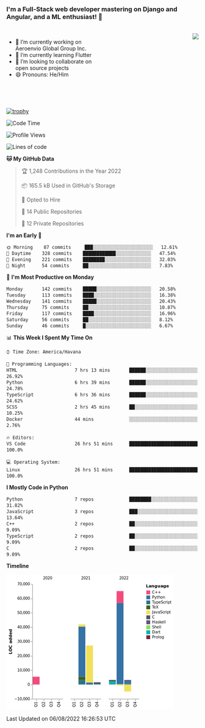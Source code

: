 ### I'm a Full-Stack web developer mastering on Django and Angular, and a ML enthusiast!  👋

<br/>

<img align="right" height="250"  src="https://media1.giphy.com/media/qgQUggAC3Pfv687qPC/giphy.gif?cid=ecf05e470ttfxgsj072btembitu1zn4ti3t3cdyg4jo5b3by&rid=giphy.gif&ct=g" />

 <div style="width:50%">
    <ul>
      <li>🔭 I’m currently working on Aeroenvio Global Group Inc.</li>
      <li>🌱 I’m currently learning Flutter</li>
      <li>👯 I’m looking to collaborate on open source projects</li>
      <li>😄 Pronouns: He/Him</li>
<!--       <li>⚡ Fun fact: I started my first professional project for a company as web dev without knowing any JS </li> -->
    </ul>
  </div>
  
<br/><br/><br/>

[![trophy](https://github-profile-trophy.vercel.app/?username=dfg-98&row=3&column=3&theme=monokai)](https://github.com/ryo-ma/github-profile-trophy)


<!--START_SECTION:waka-->
![Code Time](http://img.shields.io/badge/Code%20Time-380%20hrs%2029%20mins-blue)

![Profile Views](http://img.shields.io/badge/Profile%20Views-0-blue)

![Lines of code](https://img.shields.io/badge/From%20Hello%20World%20I%27ve%20Written-142%20Thousand%20lines%20of%20code-blue)

**🐱 My GitHub Data** 

> 🏆 1,248 Contributions in the Year 2022
 > 
> 📦 165.5 kB Used in GitHub's Storage 
 > 
> 💼 Opted to Hire
 > 
> 📜 14 Public Repositories 
 > 
> 🔑 12 Private Repositories  
 > 
**I'm an Early 🐤** 

```text
🌞 Morning    87 commits     ███░░░░░░░░░░░░░░░░░░░░░░   12.61% 
🌆 Daytime    328 commits    ████████████░░░░░░░░░░░░░   47.54% 
🌃 Evening    221 commits    ████████░░░░░░░░░░░░░░░░░   32.03% 
🌙 Night      54 commits     ██░░░░░░░░░░░░░░░░░░░░░░░   7.83%

```
📅 **I'm Most Productive on Monday** 

```text
Monday       142 commits    █████░░░░░░░░░░░░░░░░░░░░   20.58% 
Tuesday      113 commits    ████░░░░░░░░░░░░░░░░░░░░░   16.38% 
Wednesday    141 commits    █████░░░░░░░░░░░░░░░░░░░░   20.43% 
Thursday     75 commits     ██░░░░░░░░░░░░░░░░░░░░░░░   10.87% 
Friday       117 commits    ████░░░░░░░░░░░░░░░░░░░░░   16.96% 
Saturday     56 commits     ██░░░░░░░░░░░░░░░░░░░░░░░   8.12% 
Sunday       46 commits     █░░░░░░░░░░░░░░░░░░░░░░░░   6.67%

```


📊 **This Week I Spent My Time On** 

```text
⌚︎ Time Zone: America/Havana

💬 Programming Languages: 
HTML                     7 hrs 13 mins       ██████░░░░░░░░░░░░░░░░░░░   26.92% 
Python                   6 hrs 39 mins       ██████░░░░░░░░░░░░░░░░░░░   24.78% 
TypeScript               6 hrs 36 mins       ██████░░░░░░░░░░░░░░░░░░░   24.62% 
SCSS                     2 hrs 45 mins       ██░░░░░░░░░░░░░░░░░░░░░░░   10.25% 
Docker                   44 mins             ░░░░░░░░░░░░░░░░░░░░░░░░░   2.76%

🔥 Editors: 
VS Code                  26 hrs 51 mins      █████████████████████████   100.0%

💻 Operating System: 
Linux                    26 hrs 51 mins      █████████████████████████   100.0%

```

**I Mostly Code in Python** 

```text
Python                   7 repos             ████████░░░░░░░░░░░░░░░░░   31.82% 
JavaScript               3 repos             ███░░░░░░░░░░░░░░░░░░░░░░   13.64% 
C++                      2 repos             ██░░░░░░░░░░░░░░░░░░░░░░░   9.09% 
TypeScript               2 repos             ██░░░░░░░░░░░░░░░░░░░░░░░   9.09% 
C                        2 repos             ██░░░░░░░░░░░░░░░░░░░░░░░   9.09%

```


**Timeline**

![Chart not found](https://raw.githubusercontent.com/dfg-98/dfg-98/main/charts/bar_graph.png) 


 Last Updated on 06/08/2022 16:26:53 UTC
<!--END_SECTION:waka-->
